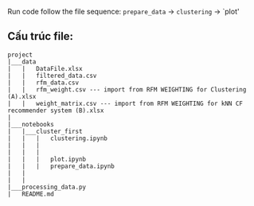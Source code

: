 Run code follow the file sequence:
`prepare_data` -> `clustering` -> `plot'

## Cấu trúc file:
```
project
|___data
|   |   DataFile.xlsx
|   |   filtered_data.csv
|   |   rfm_data.csv
|   |   rfm_weight.csv --- import from RFM WEIGHTING for Clustering (A).xlsx
|   |   weight_matrix.csv --- import from RFM WEIGHTING for kNN CF recommender system (B).xlsx
|
|___notebooks
|   |___cluster_first
|   |   |   clustering.ipynb
|   |   |   
|   |   | 
|   |   |   plot.ipynb
|   |   |   prepare_data.ipynb
|   |
|   |   
|___processing_data.py
|   README.md
```
